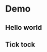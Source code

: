 # Demo

<script setup>
import Editor from './src/Editor.vue'

const hello = `
name = input("What's your name? ")
if name:
  print(f"Hello {name}!")
else:
  print(f"Hello stranger!")

`.trim()

const clock = `
import time

for i in range(6):
  if i % 2 == 0:
    print('tick')
  else:
    print('tock')
  time.sleep(1)

`.trim()
</script>

## Hello world

<Editor id="hello" :code="hello" />


## Tick tock

<Editor id="clock" :code="clock" />
